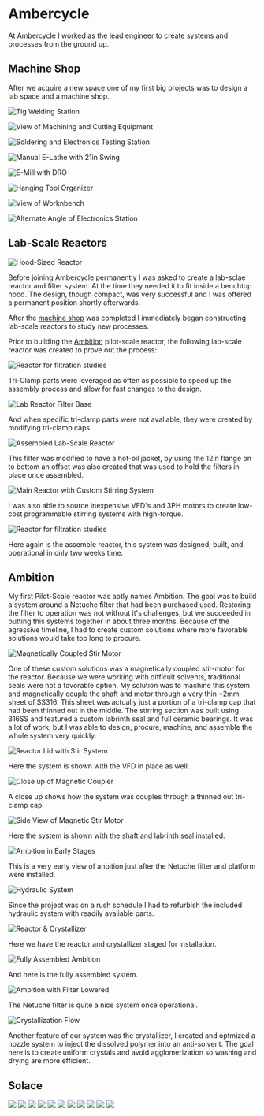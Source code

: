 # Ambercycle

At Ambercycle I worked as the lead engineer to create systems and processes from the ground up. 

## Machine Shop

After we acquire a new space one of my first big projects was to design a lab space and a machine shop.

![Tig Welding Station](ambercycle/machine-shop/20190109_185042.jpg)


![View of Machining and Cutting Equipment](ambercycle/machine-shop/20200729_183314.jpg)


![Soldering and Electronics Testing Station](ambercycle/machine-shop/20200729_183319.jpg)


![Manual E-Lathe with 21in Swing](ambercycle/machine-shop/20200729_183326.jpg)


![E-Mill with DRO](ambercycle/machine-shop/20200729_183329.jpg)


![Hanging Tool Organizer](ambercycle/machine-shop/20200729_183332.jpg)


![View of Worknbench](ambercycle/machine-shop/20200729_183335.jpg)


![Alternate Angle of Electronics Station](ambercycle/machine-shop/20200729_183340.jpg)


## Lab-Scale Reactors

![Hood-Sized Reactor](ambercycle/lab-scale-reactors/Ambercycle-HoodReactor-1.jpg)

Before joining Ambercycle permanently I was asked to create a lab-sclae reactor and filter system.
At the time they needed it to fit inside a benchtop hood. The design, though compact, was very successful and I was offered a permanent position shortly afterwards. 


After the [machine shop](#machine-shop) was completed I immediately began constructing lab-scale reactors to study new processes.

Prior to building the [Ambition](#ambition) pilot-scale reactor, the following lab-scale reactor was created to prove out the process:

![Reactor for filtration studies](ambercycle/lab-scale-reactors/20190227_144941.jpg)

Tri-Clamp parts were leveraged as often as possible to speed up the assembly process and allow for fast changes to the design.

![Lab Reactor Filter Base](ambercycle/lab-scale-reactors/20190222_172235.jpg)

And when specific tri-clamp parts were not avaliable, they were created by modifying tri-clamp caps.

![Assembled Lab-Scale Reactor](ambercycle/lab-scale-reactors\20190225_192345.jpg)

This filter was modified to have a hot-oil jacket, by using the 12in flange on to bottom an offset was also created that was used to hold the filters in place once assembled.

![Main Reactor with Custom Stirring System](ambercycle/lab-scale-reactors/20190225_192348.jpg)

I was also able to source inexpensive VFD's and 3PH motors to create low-cost programmable stirring systems with high-torque.

![Reactor for filtration studies](ambercycle/lab-scale-reactors/20190227_144941.jpg)

Here again is the assemble reactor, this system was designed, built, and operational in only two weeks time. 


## Ambition

My first Pilot-Scale reactor was aptly names Ambition. The goal was to build a system around a Netuche filter that had been purchased used.
Restoring the filter to operation was not without it's challenges, but we succeeded in putting this systems together in about three months.
Because of the agressive timeline, I had to create custom solutions where more favorable solutions would take too long to procure.

![Magnetically Coupled Stir Motor](ambercycle/ambition/20190321_164617.jpg)

One of these custom solutions was a magnetically coupled stir-motor for the reactor. 
Because we were working with difficult solvents, traditional seals were not a favorable option.
My solution was to machine this system and magnetically couple the shaft and motor through a very thin ~2mm sheet of SS316.
This sheet was actually just a portion of a tri-clamp cap that had been thinned out in the middle.
The stirring section was built using 316SS and featured a custom labrinth seal and full ceramic bearings.
It was a lot of work, but I was able to design, procure, machine, and assemble the whole system very quickly.

![Reactor Lid with Stir System](ambercycle/ambition/20190329_161427.jpg)

Here the system is shown with the VFD in place as well.

![Close up of Magnetic Coupler](ambercycle/ambition/20190329_161437.jpg)

A close up shows how the system was couples through a thinned out tri-clamp cap.

![Side View of Magnetic Stir Motor](ambercycle/ambition/20190331_154336.jpg)

Here the system is shown with the shaft and labrinth seal installed.

![Ambition in Early Stages](ambercycle/ambition/20190425_194559.jpg)

This is a very early view of anbition just after the Netuche filter and platform were installed.

![Hydraulic System](ambercycle/ambition/20190426_181726.jpg)

Since the project was on a rush schedule I had to refurbish the included hydraulic system with readily avaliable parts.

![Reactor & Crystallizer](ambercycle/ambition/20190506_172025.jpg)

Here we have the reactor and crystallizer staged for installation.

![Fully Assembled Ambition](ambercycle/ambition/20190517_150904(0).jpg)

And here is the fully assembled system.

![Ambition with Filter Lowered](ambercycle/ambition/20190517_150913.jpg)

The Netuche filter is quite a nice system once operational.

![Crystallization Flow](ambercycle/ambition/Pi7_Gif.gif)

Another feature of our system was the crystallizer, I created and optmized a nozzle system to inject the dissolved polymer into an anti-solvent.
The goal here is to create uniform crystals and avoid agglomerization so washing and drying are more efficient.


## Solace

![](ambercycle/solace/20191008_201252.jpg)
![](ambercycle/solace/20191022_154650.jpg)
![](ambercycle/solace/20191031_165125.jpg)
![](ambercycle/solace/20191031_165137.jpg)
![](ambercycle/solace/20191031_165150.jpg)
![](ambercycle/solace/20191031_171859.jpg)
![](ambercycle/solace/20200220_154308.jpg)
![](ambercycle/solace/20200805_184217.jpg)
![](ambercycle/solace/20200805_184221.jpg)
![](ambercycle/solace/20200825_142905.jpg)
![](ambercycle/solace/20200828_122226.jpg)
